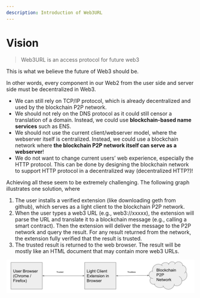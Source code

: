 ```yaml
---
description: Introduction of Web3URL
---
```


# Vision

> Web3URL is an access protocol for future web3

This is what we believe the future of Web3 should be.

In other words, every component in our Web2 from the user side and server side must be decentralized in Web3.

* We can still rely on TCP/IP protocol, which is already decentralized and used by the blockchain P2P network.
* We should not rely on the DNS protocol as it could still censor a translation of a domain. Instead, we could use **blockchain-based name services** such as ENS.
* We should not use the current client/webserver model, where the webserver itself is centralized. Instead, we could use a blockchain network where **the blockchain P2P network itself can serve as a webserver**!
* We do not want to change current users’ web experience, especially the HTTP protocol. This can be done by designing the blockchain network to support HTTP protocol in a decentralized way (decentralized HTTP?)!

Achieving all these seem to be extremely challenging. The following graph illustrates one solution, where

1. The user installs a verified extension (like downloading geth from github), which serves as a light client to the blockchain P2P network.
2. When the user types a web3 URL (e.g., web3://xxxxx), the extension will parse the URL and translate it to a blockchain message (e.g., calling a smart contract). Then the extension will deliver the message to the P2P network and query the result. For any result returned from the network, the extension fully verified that the result is trusted.
3. The trusted result is returned to the web browser. The result will be mostly like an HTML document that may contain more web3 URLs.

![Fully Decentralized Web Solution](<../.gitbook/assets/image (4).png>)
